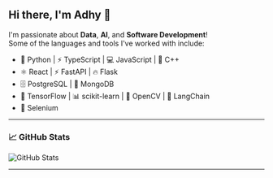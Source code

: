 ## Hi there, I'm Adhy 👋

I'm passionate about **Data**, **AI**, and **Software Development**!  
Some of the languages and tools I've worked with include:

- 🐍 Python | ⚡ TypeScript | 💻 JavaScript | 🚀 C++
- ⚛️ React | ⚡ FastAPI | 🔥 Flask
- 🗄️ PostgreSQL | 🍃 MongoDB
- 🧠 TensorFlow | 📊 scikit-learn | 👀 OpenCV | 🔗 LangChain
- 🤖 Selenium

---

### 📈 GitHub Stats

![GitHub Stats](https://github-readme-stats.vercel.app/api/top-langs/?username=AdhyaksaWP&layout=compact&theme=radical&cache_buster=TIMESTAMP)

---


